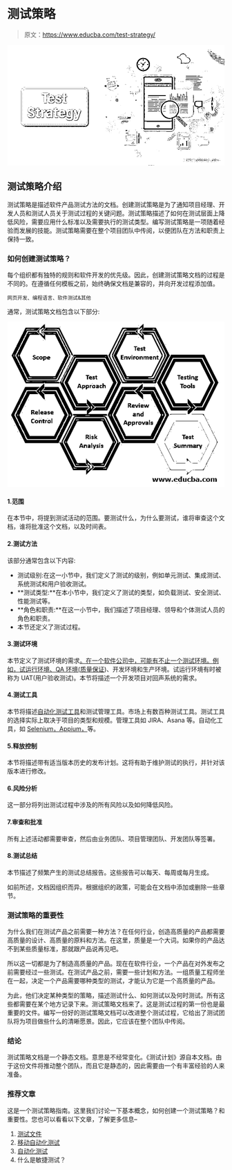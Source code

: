 # 测试策略

> 原文：<https://www.educba.com/test-strategy/>

![Test Strategy](img/84bb84e8d38bd2b191a126688466de87.png)



## 测试策略介绍

测试策略是描述软件产品测试方法的文档。创建测试策略是为了通知项目经理、开发人员和测试人员关于测试过程的关键问题。测试策略描述了如何在测试层面上降低风险，需要应用什么标准以及需要执行的测试类型。编写测试策略是一项随着经验而发展的技能。测试策略需要在整个项目团队中传阅，以便团队在方法和职责上保持一致。

### 如何创建测试策略？

每个组织都有独特的规则和软件开发的优先级。因此，创建测试策略文档的过程是不同的。在遵循任何模板之前，始终确保文档是兼容的，并向开发过程添加值。

<small>网页开发、编程语言、软件测试&其他</small>

通常，测试策略文档包含以下部分:

![test strategy document contains](img/8b33c0e484af25f9bf0f1ed8311f0e86.png)



#### 1.范围

在本节中，将提到测试活动的范围。要测试什么，为什么要测试，谁将审查这个文档，谁将批准这个文档，以及时间表。

#### 2.测试方法

该部分通常包含以下内容:

*   测试级别:在这一小节中，我们定义了测试的级别，例如单元测试、集成测试、系统测试和用户验收测试。
*   **测试类型:**在本小节中，我们定义了测试的类型，如负载测试、安全测试、性能测试等。
*   **角色和职责:**在这一小节中，我们描述了项目经理、领导和个体测试人员的角色和职责。
*   本节还定义了测试过程。

#### 3.测试环境

本节定义了测试环境的需求[。在一个软件公司中，可能有不止一个测试环境。例如，试运行环境、QA 环境(](https://www.educba.com/what-is-test-environment/)[质量保证](https://www.educba.com/software-quality-assurance/))、开发环境和生产环境。试运行环境有时被称为 UAT(用户验收测试)。本节将描述一个开发项目对回声系统的需求。

#### 4.测试工具

本节将描述[自动化测试工具](https://www.educba.com/automation-testing-tools/)和测试管理工具。市场上有数百种测试工具。测试工具的选择实际上取决于项目的类型和规模。管理工具如 JIRA、Asana 等。自动化工具，如 [Selenium，Appium，](https://www.educba.com/appium-vs-selenium/)等。

#### 5.释放控制

本节将描述带有适当版本历史的发布计划。这将有助于维护测试的执行，并针对该版本进行修改。

#### 6.风险分析

这一部分将列出测试过程中涉及的所有风险以及如何降低风险。

#### 7.审查和批准

所有上述活动都需要审查，然后由业务团队、项目管理团队、开发团队等签署。

#### 8.测试总结

本节描述了频繁产生的测试总结报告。这些报告可以每天、每周或每月生成。

如前所述，文档因组织而异。根据组织的政策，可能会在文档中添加或删除一些章节。

### 测试策略的重要性

为什么我们在测试产品之前需要一种方法？在任何行业，创造高质量的产品都需要高质量的设计、高质量的原料和方法。在这里，质量是一个大词。如果你的产品达不到某些质量标准，那就跟产品说再见吧。

所以这一切都是为了制造高质量的产品。现在在软件行业，一个产品在对外发布之前需要经过一些测试。在测试产品之前，需要一些计划和方法。一组质量工程师坐在一起，决定一个产品需要哪种类型的测试，才能认为它是一个高质量的产品。

为此，他们决定某种类型的策略，描述测试什么、如何测试以及何时测试。所有这些都需要在某个地方记录下来。测试策略文档来了。这是测试过程的第一份也是最重要的文件。编写一份好的测试策略文档可以改进整个测试过程，它给出了测试团队将为项目做些什么的清晰愿景。因此，它应该在整个团队中传阅。

### 结论

测试策略文档是一个静态文档。意思是不经常变化。《测试计划》源自本文档。由于这份文件将推动整个团队，而且它是静态的，因此需要由一个有丰富经验的人来准备。

### 推荐文章

这是一个测试策略指南。这里我们讨论一下基本概念，如何创建一个测试策略？和重要性。您也可以看看以下文章，了解更多信息–

1.  [测试文件](https://www.educba.com/testing-documentation/)
2.  [移动自动化测试](https://www.educba.com/mobile-automation-testing/)
3.  [自动化测试](https://www.educba.com/automation-testing/)
4.  什么是敏捷测试？





